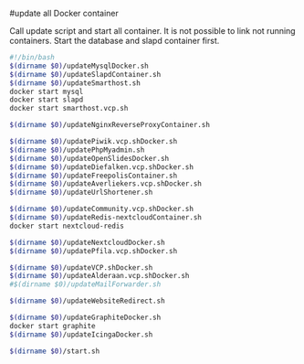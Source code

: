 #update all Docker container

Call update script and start all container.
It is not possible to link not running containers. Start the database and slapd container first.
````bash
#!/bin/bash
$(dirname $0)/updateMysqlDocker.sh
$(dirname $0)/updateSlapdContainer.sh
$(dirname $0)/updateSmarthost.sh
docker start mysql
docker start slapd
docker start smarthost.vcp.sh

$(dirname $0)/updateNginxReverseProxyContainer.sh

$(dirname $0)/updatePiwik.vcp.shDocker.sh
$(dirname $0)/updatePhpMyadmin.sh
$(dirname $0)/updateOpenSlidesDocker.sh
$(dirname $0)/updateDiefalken.vcp.shDocker.sh
$(dirname $0)/updateFreepolisContainer.sh
$(dirname $0)/updateAverliekers.vcp.shDocker.sh
$(dirname $0)/updateUrlShortener.sh

$(dirname $0)/updateCommunity.vcp.shDocker.sh
$(dirname $0)/updateRedis-nextcloudContainer.sh
docker start nextcloud-redis

$(dirname $0)/updateNextcloudDocker.sh
$(dirname $0)/updatePfila.vcp.shDocker.sh

$(dirname $0)/updateVCP.shDocker.sh
$(dirname $0)/updateAlderaan.vcp.shDocker.sh
#$(dirname $0)/updateMailForwarder.sh

$(dirname $0)/updateWebsiteRedirect.sh

$(dirname $0)/updateGraphiteDocker.sh
docker start graphite
$(dirname $0)/updateIcingaDocker.sh

$(dirname $0)/start.sh
````
